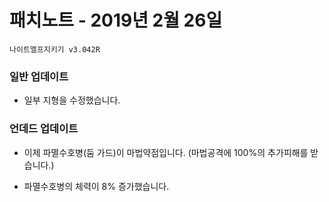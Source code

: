 # 패치노트 - 2019년 2월 26일

```
나이트엘프지키기 v3.042R
```

### 일반 업데이트

- 일부 지형을 수정했습니다.

### 언데드 업데이트

- 이제 파멸수호병(둠 가드)이 마법약점입니다. (마법공격에 100%의 추가피해를 받습니다.)


- 파멸수호병의 체력이 8% 증가했습니다.